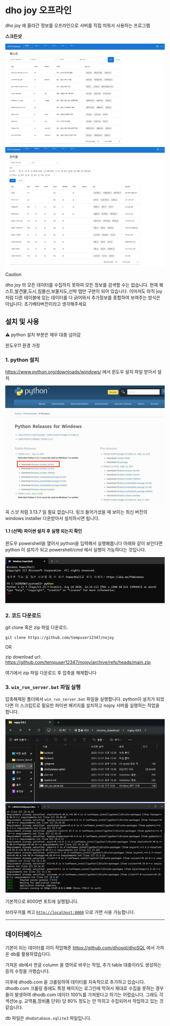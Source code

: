 # dho joy 오프라인

dho joy 에 올라간 정보를 오프라인으로 서버를 직접 띄워서 사용하는 프로그램

**스크린샷**

![](docs/스크린샷%202025-10-02%20오전%209.44.04.png)
![](docs/스크린샷%202025-10-02%20오전%209.44.17.png)

> [!CAUTION]
> dho joy 의 모든 데이터를 수집하지 못하여 모든 정보를 검색할 수는 없습니다. 현재 퀘스트,발견물,도시,침몰선,보물지도,선박 탭만 구현이 되어 있습니다. 이마저도 아직 joy 처럼 다른 테이블에 있는 데이터를 다 긁어와서 추가정보를 종합하여 보여주는 방식은 아닙니다. 초기베타버전이라고 생각해주세요

## 설치 및 사용

:warning: python 설치 부분은 매우 대충 넘어감

윈도우11 환경 가정

### 1. python 설치

https://www.python.org/downloads/windows/ 에서 윈도우 설치 파일 받아서 설치

![](docs/pythonsite.png)

꼭 스샷 처럼 3.13.7 일 필요 없습니다. 링크 들어가셨을 때 보이는 최신 버전의 windows installer 다운받아서 설치하시면 됩니다.


#### 1.1 (선택) 파이썬 설치 후 실행 되는지 확인

윈도우 powershell을 열어서 python을 입력해서 실행해봅니다
아래와 같이 보인다면 python 이 설치가 되고 powershell/cmd 에서 실행이 가능하다는 것입니다.

![](docs/powershellpython.png)


### 2. 코드 다운로드

git clone 혹은 zip 파일 다운로드.

```
git clone https://github.com/tempuser12347/nojoy
```

OR

zip download url: https://github.com/tempuser12347/nojoy/archive/refs/heads/main.zip

여기에서 zip 파일 다운로드 후 압축을 해제합니다

### 3. `win_run_server.bat` 파일 실행

압축해제된 폴더에서 `win_run_server.bat` 파일을 실행합니다.
python이 설치가 되었다면 이 스크립트로 필요한 파이썬 패키지를 설치하고 nojoy 서버를 실행하는 작업을 합니다.

![](docs/win1.png)
![](docs/win2.png)

기본적으로 8000번 포트에 실행됩니다.

브라우저를 켜고 [`http://localhost:8000`](http://localhost:8000) 으로 가면 사용 가능합니다.

----

## 데이터베이스

기본이 되는 데이터를 이미 작업해준 https://github.com/dhosql/dhoSQL 에서 가져온 db를 활용하였습다다.

가져온 db에서 한글 column 을 영어로 바꾸는 작업, 추가 table 대충이라도 생성하는 등의 수정을 가했습니다.

이후에 dhodb.com 을 크롤링하여 데이터를 지속적으로 추가하고 있습니다. dhodb.com 크롤링 중에도 특정 페이지는 로그인에 막혀서 제대로 수집을 못하는 경우들이 발생하여 dhodb.com 데이터 100%를 가져왔다고 하기는 어렵습니다. 그래도 각 섹션(e.g. 교역품,장비품 단위) 당 80% 정도는 안 막히고 수집되어서 작업하고 있는 것 같습니다.

db 파일은 `dhoDatabase.sqlite3` 파일입니다.



